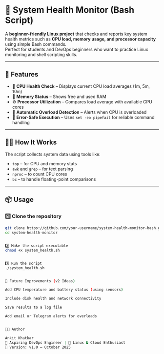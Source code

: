 # 🧠 System Health Monitor (Bash Script)

A **beginner-friendly Linux project** that checks and reports key system health metrics such as **CPU load, memory usage, and processor capacity** using simple Bash commands.  
Perfect for students and DevOps beginners who want to practice Linux monitoring and shell scripting skills.

---

## 🚀 Features

- 🧮 **CPU Health Check** – Displays current CPU load averages (1m, 5m, 10m)
- 💾 **Memory Status** – Shows free and used RAM
- ⚙️ **Processor Utilization** – Compares load average with available CPU cores
- 🔎 **Automatic Overload Detection** – Alerts when CPU is overloaded
- 🧰 **Error-Safe Execution** – Uses `set -eo pipefail` for reliable command handling

---

## 🧑‍💻 How It Works

The script collects system data using tools like:
- `top` – for CPU and memory stats  
- `awk` and `grep` – for text parsing  
- `nproc` – to count CPU cores  
- `bc` – to handle floating-point comparisons  

---

## 📦 Usage

### 1️⃣ Clone the repository
```bash
git clone https://github.com/your-username/system-health-monitor-bash.git
cd system-health-monitor


2️⃣ Make the script executable
chmod +x system_health.sh


3️⃣ Run the script
./system_health.sh


🌱 Future Improvements (v2 Ideas)

Add CPU temperature and battery status (using sensors)

Include disk health and network connectivity

Save results to a log file

Add email or Telegram alerts for overloads


🧑‍🎓 Author

Ankit Khatkar
💼 Aspiring DevOps Engineer | 📘 Linux & Cloud Enthusiast
📅 Version: v1.0 — October 2025

